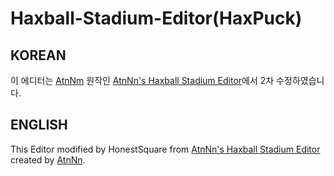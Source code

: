 # Haxball-Stadium-Editor(HaxPuck)

## KOREAN
이 에디터는 [AtnNm](https://github.com/atnnn/haxpuck/) 원작인 [AtnNn's Haxball Stadium Editor](https://atnnn.github.io/haxpuck/hbedit/)에서 2차 수정하였습니다.

## ENGLISH
This Editor modified by HonestSquare from [AtnNn's Haxball Stadium Editor](https://atnnn.github.io/haxpuck/hbedit/) created by [AtnNn](https://github.com/atnnn/haxpuck/).

